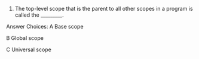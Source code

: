 1. The top-level scope that is the parent to all other scopes in a program is called the _________.

Answer Choices:
A
Base scope

B
Global scope

C
Universal scope


